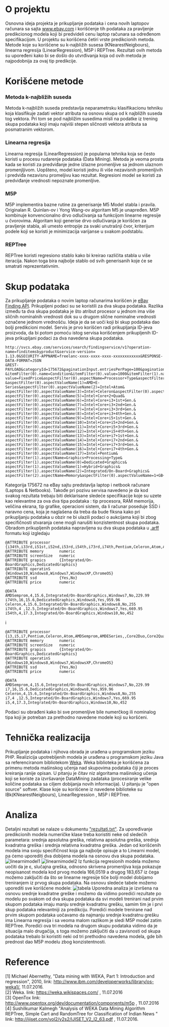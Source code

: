 # O projektu

Osnovna ideja projekta je prikupljanje podataka i cena novih laptopov računara sa sajta www.ebay.com i korišćenje tih podataka za pravljenje predikcionog modela koji bi predvideli cenu laptop računara sa određenom specifikacijom. 
U projektu su korišćena četiri vrste predikcionih metoda. Metode koje su korišćene su k-najbližih susesa (KNearestNeigbours), linearna regresija (LinearRegression), M5P i REPTree. Rezultati ovih metoda su upoređeni kako bi se došlo do utvrđivanja koja od ovih metoda je najpodobnija za ovaj tip predikcije.

# Korišćene metode

### Metoda k-najbližih suseda
Metoda k-najbližih suseda predstavlja neparametrsku klasifikacionu tehniku koja klasifikuje zadati vektor atributa na osnovu skupa od k najbližih suseda tog vektora. Pri tom se pod najbližim susedima misli na podatke iz trening skupa podataka koji imaju najviši stepen sličnosti vektora atributa sa posmatranim vektorom.<br>
### Linearna regresija
Linearna regresija (LinearRegression) je popularna tehnika koja se često koristi u procesu rudarenje podataka (Data Mining). Metoda je veoma prosta kada se koristi za predviđanje jedne izlazne promenljive sa jednom ulaznom promenjljivom. Uopšteno, model koristi jednu ili više nezavisnih promenljivih i predviđa nezavisnu promeljivu kao rezultat. Regresioni model se koristi za predviđanje vrednosti nepoznate promenljive.<br>
### M5P
M5P implementira bazne rutine za generisanje M5 Model stabla i pravila. Originalan R. Quinlan-ov i Yong Wang-ov algoritam M5 je unapređen. M5P kombinuje konvencionalno drvo odlučivanja sa funkcijom linearne regresije u čvorovima. Algoritam koji generise drvo odlučivanja je korišćen za pravljenje stabla, ali umesto entropije za svaki unutrašnji čvor, kriterijum podele koji se koristi je minimizacija varijanse u svakom podstablu.<br> 
### REPTree
REPTree koristi regresiono stablo kako bi  kreirao različita stabla u više iteracija. Nakon toga bira najbolje stablo od svih generisanih koje će se smatrati reprezentativnim.

# Skup podataka


Za prikupljanje podataka o novim laptop računarima korišćen je [eBay Finding API](https://go.developer.ebay.com/what-ebay-api). Prikupljeni podaci su se koristili za dva skupa podataka. Razlika između ta dva skupa podataka je što atribut procesor u jednom ima više sličnih nominalnih vrednosti dok su u drugom slične nominalne vrednosti označene jednom vrednošću. Ideja je da se uoči koji bi skup podataka dao bolji predikcioni model. Servis je prvo korišćen radi prikupljanja ID-jeva proizvoda, da bi potom pomoću istog servisa korišćenjem prikupljenih ID-jeva prikupljani podaci za dva navedena skupa podataka.
```
http://svcs.ebay.com/services/search/findingservice/v1?operation-name=finditemsbyproduct&service-version=
1.13.0&SECURITY-APPNAME=freelanc-xxxx-xxxx-xxxx-xxxxxxxxxxxx&RESPONSE-DATA-FORMAT=JSON
&REST-PAYLOAD&categoryId=175672&paginationInput.entriesPerPage=100&paginationInput.pageNumber=x
&itemFilter(0).name=Condition&itemFilter(0).value=1000&itemFilter(1).name=ListingType&itemFilter(1).
value=FixedPrice&aspectFilter(0).aspectName=Processor+Type&aspectFilter(0).aspectValueName(0)=Intel+Xeon
&aspectFilter(0).aspectValueName(1)=AMD+E-Series&aspectFilter(0).aspectValueName(2)=Intel+Atom&
aspectFilter(0).aspectValueName(3)=Intel+Celeron&aspectFilter(0).aspectValueName(4)=Intel+Core+2+Duo&
aspectFilter(0).aspectValueName(5)=Intel+Core+2+Quad&
aspectFilter(0).aspectValueName(6)=Intel+Core+i3+1st+Gen.&
aspectFilter(0).aspectValueName(7)=Intel+Core+i3+2nd+Gen.&
aspectFilter(0).aspectValueName(7)=Intel+Core+i3+3rd+Gen.&
aspectFilter(0).aspectValueName(8)=Intel+Core+i3+4th+Gen.&
aspectFilter(0).aspectValueName(9)=Intel+Core+i5+1st+Gen.&
aspectFilter(0).aspectValueName(10)=Intel+Core+i5+2nd+Gen.&
aspectFilter(0).aspectValueName(11)=Intel+Core+i5+3rd+Gen.&
aspectFilter(0).aspectValueName(12)=Intel+Core+i5+4th+Gen.&
aspectFilter(0).aspectValueName(13)=Intel+Core+i7+1st+Gen.&
aspectFilter(0).aspectValueName(14)=Intel+Core+i7+2nd+Gen.&
aspectFilter(0).aspectValueName(15)=Intel+Core+i7+3rd+Gen.&
aspectFilter(0).aspectValueName(16)=Intel+Core+i7+4th+Gen.&
aspectFilter(0).aspectValueName(17)=Intel+Pentium&
aspectFilter(1).aspectName=Graphics+Processing+Type&
aspectFilter(1).aspectValueName(0)=Dedicated+Graphics&
aspectFilter(1).aspectValueName(1)=Hybrid+Graphics&
aspectFilter(1).aspectValueName(2)=Integrated/On-Board+Graphics&
aspectFilter(2).aspectName=Memory&aspectFilter(0).aspectValueName=1+GB+or+more
```
 Kategorija 175672 na eBay sajtu predstavlja laptop i netbook računare (Laptops & Netbooks). Takođe pri pozivu servisa navedeno je da kod svakog rezultata trebaju biti deklarisane sledeće specifikacije koje su uzete kao relevantne za ova dva tipa podataka : tip procesora, RAM memorija, veličina ekrana, tip grafike, operacioni sistem, da li računar poseduje SSD i naravno cena, koja je naglašena da treba da bude fiksna kako pri prikupljanju podataka u obzir ne bi ulazili podaci o aukcijama koji bi zbog specifičnosti stvaranja cene mogli narušiti konzistentnost skupa podataka. Obradom prikupljenih podataka napravljena su dva skupa podataka u [.arff](https://weka.wikispaces.com/ARFF+(stable+version)) formatu koji izgledaju <br>
 ```
@ATTRIBUTE processor	{i34th,i33rd,i51st,i52nd,i53rd,i54th,i73rd,i74th,Pentium,Celeron,Atom,AMDSemprom,AMDESeries,Core2Duo,Core2Quad}
@ATTRIBUTE memory		numeric
@ATTRIBUTE screenSize	numeric
@ATTRIBUTE grapics		{Integrated/On-BoardGraphics,DedicatedGraphics}
@ATTRIBUTE operatinS	{Windows10,Windows8,Windows7,WindowsXP,ChromeOS}
@ATTRIBUTE ssd			{Yes,No}
@ATTRIBUTE price		numeric

@DATA
AMDSemprom,4,15.6,Integrated/On-BoardGraphics,Windows7,No,229.99
i74th,16,15.6,DedicatedGraphics,Windows8,Yes,959.96
Celeron,4,15.6,Integrated/On-BoardGraphics,Windows8,No,255
i74th,4 ,12.5,Integrated/On-BoardGraphics,Windows7,Yes,669.95
i54th,4,17.3,Integrated/On-BoardGraphics,Windows10,No,452
```
i <br>

```
@ATTRIBUTE processor	{i3,i5,i7,Pentium,Celeron,Atom,AMDSemprom,AMDESeries,,Core2Duo,Core2Quad}
@ATTRIBUTE memory		numeric
@ATTRIBUTE screenSize	numeric
@ATTRIBUTE grapics		{Integrated/On-BoardGraphics,DedicatedGraphics}
@ATTRIBUTE operatinS	{Windows10,Windows8,Windows7,WindowsXP,ChromeOS}
@ATTRIBUTE ssd			{Yes,No}
@ATTRIBUTE price		numeric

@DATA
AMDSemprom,4,15.6,Integrated/On-BoardGraphics,Windows7,No,229.99
i7,16,15.6,DedicatedGraphics,Windows8,Yes,959.96
Celeron,4,15.6,Integrated/On-BoardGraphics,Windows8,No,255
i7,4 ,12.5,Integrated/On-BoardGraphics,Windows7,Yes,669.95
i5,4,17.3,Integrated/On-BoardGraphics,Windows10,No,452
```
Podaci su obrađeni kako bi sve promenljive bile numerčkog ili nominalog tipa koji je potreban za prethodno navedene modele koji su koršćeni.

# Tehnička realizacija

Prikupljanje podataka i njihova obrada je urađena u programskom jeziku PHP. Realizicija upotrebljenih modela je urađena u programskom jeziku Java sa referenciranom bibliotekom [Weka](http://www.cs.waikato.ac.nz/ml/weka/). 
Weka biblioteka je korišćena za primenu metoda mašinskog učenja nad skupovima podataka čiji je proces kreiranja ranije opisan. U pitanju je čitav niz algoritama mašinskog učenja koji se koriste za izvršavanje DataMining zadataka (procesiranje velike količine podataka sa ciljem dobijanja novih informacija). U pitanju je "open source" softver.
Klase koje su korišćene iz navedene biblioteke su IBk(KNearestNeigbours), LinearRegression , M5P i REPTree.

# Analiza

Detaljni rezultati se nalaze u dokumentu ["rezultati.txt"](https://gitlab.com/KrstevFilip/Predicting_laptop_price/blob/master/rezultati.txt).
Za upoređivanje predikcionih modela numeričke klase treba koristiti neke od sledećih parametara: srednja apsolutna greška, relativna apsolutna greška, srednja kvadratna greška i srednja relativna kvadratna greška.
Jedan od korišćenih modela ima svoju specifičnost koja ga najbolje opisuje a to Linearni model, pa ćemo uporediti dva dobijena modela na osnovu dva skupa podataka. 
![linearnimodel1](https://cloud.githubusercontent.com/assets/10245806/17697703/a22141bc-63b6-11e6-8165-15b5a413abc1.png "Linearni model 1")
![linearnimodel2](https://cloud.githubusercontent.com/assets/10245806/17697730/c7aa35ba-63b6-11e6-94a8-b703586eeb46.png "Linearni model 2")
Iz funkcija regresionih modela možemo uočiti da je ε, slučajna greška, odnosno skrivena promenljiva koja pokazuje neopisanost modela kod prvog modela 166,0519 a drugog 183,657 iz čega možemo zaključiti da što se linearne regresije tiče bolji model dobijamo treniranjem iz prvog skupa podataka.
Na osnovu sledeće tabele možemo uporediti sve korišćene modele: 
![tabela](https://cloud.githubusercontent.com/assets/10245806/17697739/da86c3c4-63b6-11e6-9e30-2809d5130948.png "Uporedna tabela")
Uporedna analiza je izvršena na osnovu srednje kvadratne greške i možemo da vidimo poredići rezultate po modelu po svakom od dva skupa podataka da svi modeli trenirani nad prvim skupom podataka imaju manju srednje kvadratnu grešku, samim tim je i prvi skup podataka relevantniji za predikciju.
Poredići modele trenirane nad prvim skupom podataka uočavamo da najmanju srednje kvadratnu grešku ima Linearna regresija i sa veoma malom razlikom je sledi M5P model zatim REPTree. Poredići ova tri modela na drugom skupu podataka vidimo da je situacija malo drugačija, s toga možemo zaključiti da u zavisnosti od skupa podataka trebalo bi koristiti neki od tri prethodno navedena modela, gde bih prednost dao M5P modelu zbog konzistentnosti.

# Reference

[1] Michael Abernethy, "Data mining with WEKA, Part 1: Introduction and regression", 2010, link: http://www.ibm.com/developerworks/library/os-weka1/, 11.07.2016.<br>
[2] Weka. link: https://weka.wikispaces.com/ , 11.07.2016<br>
[3] OpenTox link: http://www.opentox.org/dev/documentation/components/m5p , 11.07.2016 <br>
[4] Sushilkumar Kalmegh "Analysis of WEKA Data Mining Algorithm REPTree, Simple Cart and RandomTree for Classification of Indian News " link: http://ijiset.com/vol2/v2s2/IJISET_V2_I2_63.pdf , 11.07.2016.
